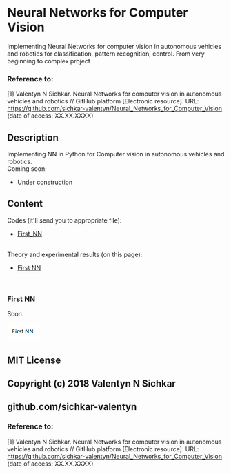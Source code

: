# Neural Networks for Computer Vision
Implementing Neural Networks for computer vision in autonomous vehicles and robotics for classification, pattern recognition, control. From very beginning to complex project

### Reference to:
[1] Valentyn N Sichkar. Neural Networks for computer vision in autonomous vehicles and robotics // GitHub platform [Electronic resource]. URL: https://github.com/sichkar-valentyn/Neural_Networks_for_Computer_Vision (date of access: XX.XX.XXXX)

## Description
Implementing NN in Python for Computer vision in autonomous vehicles and robotics.
<br/>Coming soon:
* Under construction

## Content
Codes (it'll send you to appropriate file):
* [First_NN](https://github.com/sichkar-valentyn/Neural_Networks_for_Computer_Vision/blob/master/Folder1)

<br/>
Theory and experimental results (on this page):

* <a href="#First NN">First NN</a>

<br/>

### <a name="First NN">First NN</a>
Soon.

![Result](images/First_NN.png)


## MIT License
## Copyright (c) 2018 Valentyn N Sichkar
## github.com/sichkar-valentyn
### Reference to:
[1] Valentyn N Sichkar. Neural Networks for computer vision in autonomous vehicles and robotics // GitHub platform [Electronic resource]. URL: https://github.com/sichkar-valentyn/Neural_Networks_for_Computer_Vision (date of access: XX.XX.XXXX)
